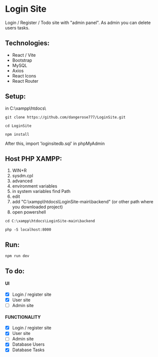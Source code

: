# Login Site
Login / Register / Todo site with "admin panel". As admin you can delete users tasks.

## Technologies:
- React / Vite
- Bootstrap
- MySQL
- Axios
- React Icons
- React Router

## Setup:
in C:\xampp\htdocs\
```
git clone https://github.com/dangerose777/LoginSite.git
```
```
cd LoginSite
```
```
npm install
```
After this, import 'loginsitedb.sql' in phpMyAdmin

## Host PHP XAMPP:
1) WIN+R
2) sysdm.cpl
3) advanced
4) environment variables
5) in system variables find Path
6) edit
7) add "C:\xampp\htdocs\LoginSite-main\backend" (or other path where you downloaded project)
8) open powershell
```
cd C:\xampp\htdocs\LoginSite-main\backend
```
```
php -S localhost:8000
```

## Run:
```
npm run dev
```
## To do:
#### UI
- [x]  Login / register site
- [x]  User site
- [ ]  Admin site
#### FUNCTIONALITY
- [x]  Login / register site
- [x]  User site
- [ ]  Admin site
- [x]  Database Users
- [x]  Database Tasks
